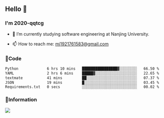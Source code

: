 ## Hello 👋


### I'm 2020-qqtcg

- 🔭 I’m currently studying software engineering at Nanjing University. 
<!-- - 🌱 I’m currently learning MLsys and -->
<!-- - 👯 I’m looking to collaborate on ... -->
<!-- - 🤔 I’m looking for help with ... -->
<!-- - 💬 Ask me about ... -->
- 📫 How to reach me: mj1921761583@gmail.com
<!-- - 😄 Pronouns: ... -->
<!-- - ⚡ Fun fact: ... -->

### 🌱Code
<!--START_SECTION:waka-->

```txt
Python             6 hrs 10 mins   ████████████████▓░░░░░░░░   66.50 %
YAML               2 hrs 6 mins    █████▓░░░░░░░░░░░░░░░░░░░   22.65 %
textmate           41 mins         ██░░░░░░░░░░░░░░░░░░░░░░░   07.37 %
JSON               19 mins         █░░░░░░░░░░░░░░░░░░░░░░░░   03.45 %
Requirements.txt   0 secs          ░░░░░░░░░░░░░░░░░░░░░░░░░   00.02 %
```

<!--END_SECTION:waka-->

### 💬Information
![](https://github-readme-stats.vercel.app/api?username=2020-qqtcg&theme=buefy&hide_border=false)


<!-- <div align="center"> <img src="https://github-readme-activity-graph.vercel.app/graph?username=2020-qqtcg&theme=minimal" /> </div> -->


